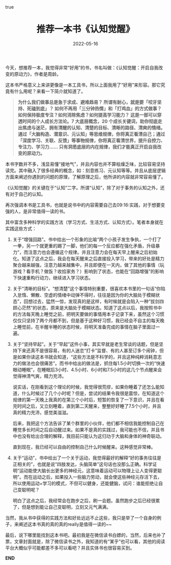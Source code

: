 ﻿---
title: 推荐一本书《认知觉醒》
math: true
date: 2022-05-16 
comment: true
tags: 
- 自我提升
- 随便写写
categories:
- 书籍推荐
---

今天，想推荐一本，我觉得非常“好用”的书，书名叫做：《认知觉醒：开启自我改变的原动力》，作者是周龄。

这本书严格意义上来讲更像是一本工具书，所以上面我用了“好用”来形容。那它究竟有什么用呢？来看一下简介就知道了。

> **为什么我们做事总是急于求成、避难趋易？ 所谓有耐心，就是要「咬牙坚持、死磕到底」？ 如何不再用「三分钟热情」和「打鸡血」的方式做事？ 如何保持极度专注？如何消除焦虑？如何提高学习能力？ 这是一部可以穿透时间的个人成长方法论。7 大底层概念，20 个成长关键词，助你彻底走出焦虑与迷茫，拥有清醒的认知、清楚的目标、清晰的路径、清爽的情绪。 通过「大脑构造、潜意识、元认知」等思维规律，你将真正看清自己；通过「深度学习、关联、反馈」等事物规律，你将真正看清世界，提升自控力、专注力、学习力…… 只有洞悉底层的内在规律，我们才能真正开启自我改变的原动力。**

本书字数并不多，浅显易懂“接地气”，并且内容也并不算枯燥乏味，比较容易坚持读完。其中融入了很多经典的概念，如：刻意练习、元认知等等。并且从底层逻辑方面来阐述你遇到的问题的原理，了解原理之后，他所讲的内容就非常容易懂了。

《认知觉醒》的关键在于“认知”二字。所谓“认知”，除了对于事务的认知之外，还有对于自己的认知。

再次强调本书是工具书，也就是说书中的内容需要自己去09:16:实践，对于想要变强的人，是非常值得一读的书。

其中富含多种科学的实践方法（学习方式、生活方式、认知方式）。笔者本身就在实践这些方式：
1. 关于“增强回路”。书中给出一个形象的比喻“两个小孩子发生争执，一个打了一拳，另一个就更重的踢了一脚，他们的每一个反应都在强化矛盾，升级暴力”，而注意力也会遵循这个规律。并且注意力会在每天早上醒来之后初始化。知道了这点之后，我会在每天醒来之后直接投入学习，带来的好处是精力聚合越来越强，注意力越来越集中，并且即便在一天内，做了其他的事情（玩游戏？看手机？做饭？收拾家务？）影响到了状态，也能在“回路增强”的影响下快速重构行动力，继续进入学习状态。

2. 关于“清晰的目标”。“想清楚”这个事情特别重要，很喜欢本书里的一句话“你陷入怠惰、懒散、空虚的情绪中动弹不得时，往往是因为你的大脑处于模糊状态”，回想过去，猛然一惊，发现真的是这样，有时候就是会陷入一种“拔剑四顾心茫然”的状态，原来是大脑处于模糊状态。知道了这点以后，我按照书中的方法每天晚上睡觉之前，把明天要做的事情用本子记录下来，虽然这个习惯仅仅只坚持了两个月都不到，但是基于这种好习惯，我已经会不自主的每天晚上睡觉前，在半醒半睡的状态时候，将明天准备完成的事情在脑子里面过一遍。

3. 关于“坚持早起”。关于“早起”这件小事，其实早就是老生常谈的话题，但是坚持下来还真不是很容易，有的人迷恋“打卡”监督、有的人甚至订多个闹钟，但是如果你读这本书就会知道，“这些方法是不科学的，并且这种纯粹消耗意志力的做法也会很痛苦”。而书中给出的做法是，抓住每1.5小时切换一次的“快速眼动睡眠”，在睡眠后3小时、4.5小时、6小时和7.5小时的这几个节点醒来会觉得神清气爽，精力充沛。

    说实话，在刚看到这个理论的时候，我觉得很荒缪，如果你睡着了还怎么能知道，什么时候过了几个小时呢？但是，尝试的结果令我很是震惊，在知道这个规律的第一天晚上我真的在第三个小时后，短暂的恢复了一下意识，并且在看完时间之后，又立刻睡着，直到第二天醒来，整整好好睡了7.5个小时，并且真的精力充沛，感觉美滋滋。

    后来，我把这个方法告诉了某个群里的小伙伴，他们都不相信我能控制自己在睡觉多长时间之后自动醒过来。如果不是真的实践过，我可能也不信，并且书中也没有给出合理的解释，我目前只能认为这归功于大脑和身体的神奇联动。

    直到现在，我已经可以自由的控制自己什么时候醒来。这种感觉非常棒。

4. 关于“运动”，书中给出了一个关于运动，我觉得最好的解释“好的事务往往是正相关的”，也就是说“四肢发达，头脑简单”这句话也没那么正确。科学证明“运动能使大脑长出更多的神经元，这意味着运动可以物理上让人变得更聪明”。而在运动之后，如果投入一些脑力劳动，就会使这些神经元存活下去，所以使用运动+学习的模式，不但可以健身，还能健脑，试问：谁能拒绝让自己变聪明呢？

    明白了这点之后，我经常会在跑步之后，刷一会题。虽然跑步之后已经很累了，但是想到能让自己变聪明，立刻又元气满满。

当然，我从书中获得的实践方法和好处远远不止这些，我只是举了一个自身的例子，来阐述这本书真的真的真的really是值得一读的~~

最后，说下哪里能找到这本书吧。最初我是在微信读书白嫖的，当然，后来也补了票，文章封面就是，除了微信读书之外，我知道的有“某乎”也可以看，其他的阅读平台大概似乎可能都差不多可以看吧？并且实体书也很容易买到。

**END**